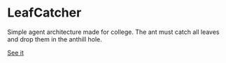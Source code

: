 # LeafCatcher

Simple agent architecture made for college. The ant must catch all leaves and drop them in the anthill hole.

[See it](http://jesm.github.io/LeafCatcher)
